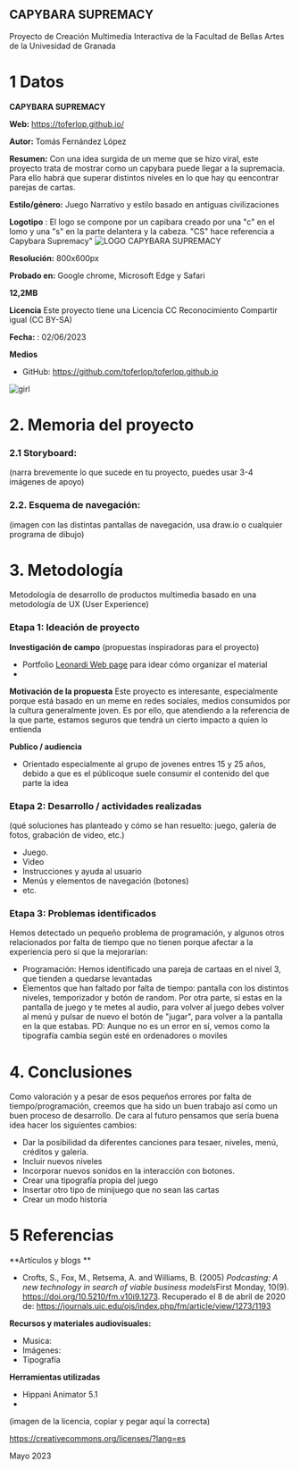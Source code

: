 ## CAPYBARA SUPREMACY

Proyecto de Creación Multimedia Interactiva de la  Facultad de Bellas Artes de la Univesidad de Granada



# 1 Datos 



**CAPYBARA SUPREMACY** 

**Web:** https://toferlop.github.io/

**Autor:** Tomás Fernández López

**Resumen:** Con una idea surgida de un meme que se hizo viral, este proyecto trata de mostrar como un capybara puede llegar a la supremacía. Para ello habrá que superar distintos niveles en lo que hay qu eencontrar parejas de cartas.

**Estilo/género:** Juego Narrativo y estilo basado en antiguas civilizaciones

**Logotipo** : El logo se compone por un capibara creado por una "c" en el lomo y una "s" en la parte delantera y la cabeza. "CS" hace referencia a Capybara Supremacy"
![LOGO CAPYBARA SUPREMACY](https://github.com/toferlop/toferlop.github.io/assets/134589030/cb9dab21-1a35-45ee-b123-37e90219c8c6)



**Resolución:** 800x600px 

**Probado en:** Google chrome, Microsoft Edge y Safari   

**12,2MB**

**Licencia** Este proyecto tiene una Licencia CC Reconocimiento Compartir igual (CC BY-SA)

**Fecha:** : 02/06/2023

**Medios** 
- GitHub: https://github.com/toferlop/toferlop.github.io 




![girl](https://github.com/mgea/cmi20/blob/master/WalkingGirl_front01.png)

# 2. Memoria del proyecto 

### 2.1 Storyboard: 



(narra brevemente lo que sucede en tu proyecto, puedes usar 3-4 imágenes de apoyo)



### 2.2. Esquema de navegación:



(imagen con las distintas pantallas de navegación, usa draw.io o cualquier programa de dibujo)







# 3. Metodología

Metodología de desarrollo de productos multimedia basado en una metodología de UX (User Experience)



### Etapa 1: Ideación de proyecto

**Investigación de campo** (propuestas inspiradoras para el proyecto)

- Portfolio [Leonardi Web page](http://www.rleonardi.com/interactive-resume/) para idear cómo organizar el material
- 



**Motivación de la propuesta** Este proyecto es interesante, especialmente porque está basado en un meme en redes sociales, medios consumidos por la cultura generalmente joven. Es por ello, que atendiendo a la referencia de la que parte, estamos seguros que tendrá un cierto impacto a quien lo entienda



**Publico / audiencia**

- Orientado especialmente al grupo de jovenes entres 15 y 25 años, debido a que es el públicoque suele consumir el contenido del que parte la idea





### Etapa 2: Desarrollo / actividades realizadas

(qué soluciones has planteado y cómo se han resuelto: juego, galería de fotos, grabación de video, etc.)

- Juego. 
- Video 
- Instrucciones y ayuda al usuario 
- Menús y elementos de navegación (botones)
- etc.



### Etapa 3: Problemas identificados
Hemos detectado un pequeño problema de programación, y algunos otros relacionados por falta de tiempo que no tienen porque afectar a la experiencia pero si que la mejorarían:
- Programación: Hemos identificado una pareja de cartaas en el nivel 3, que tienden a quedarse levantadas
- Elementos que han faltado por falta de tiempo: pantalla con los distintos niveles, temporizador y botón de random. Por otra parte, si estas en la pantalla de juego y te metes al audio, para volver al juego debes volver al menú y pulsar de nuevo el botón de "jugar", para volver a la pantalla en la que estabas.
PD: Aunque no es un error en sí, vemos como la tipografía cambia según esté en ordenadores o moviles



# 4. Conclusiones 

Como valoración y a pesar de esos pequeños errores por falta de tiempo/programación, creemos que ha sido un buen trabajo así como un buen proceso de desarrollo. De cara al futuro pensamos que sería buena idea hacer los siguientes cambios:
- Dar la posibilidad da diferentes canciones para tesaer, niveles, menú, créditos y galería.
- Incluir nuevos niveles
- Incorporar nuevos sonidos en la interacción con botones.
- Crear una tipografía propia del juego
- Insertar otro tipo de minijuego que no sean las cartas
- Crear un modo historia







# 5 Referencias 

**Artículos y blogs ** 

- Crofts, S., Fox, M., Retsema, A. and Williams, B. (2005) *Podcasting: A new technology in search of viable business models*First Monday, 10(9). https://doi.org/10.5210/fm.v10i9.1273. Recuperado el 8 de abril de 2020 de: https://journals.uic.edu/ojs/index.php/fm/article/view/1273/1193

**Recursos y materiales audiovisuales:**

* Musica:  
* Imágenes:  
* Tipografía

**Herramientas utilizadas**

- Hippani Animator 5.1
- 



(imagen de la licencia, copiar y pegar aquí la correcta)

https://creativecommons.org/licenses/?lang=es

Mayo 2023
